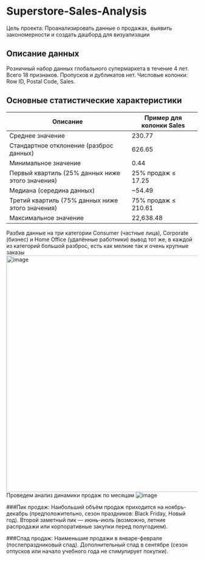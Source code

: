 # Superstore-Sales-Analysis
Цель проекта: Проанализировать данные о продажах, выявить закономерности и создать дашборд для визуализации


## Описание данных

Розничный набор данных глобального супермаркета в течение 4 лет. 
Всего 18 признаков.
Пропусков и дубликатов нет.
Числовые колонки: Row ID, Postal Code, Sales.

## Основные статистические характеристики

|  Описание  | Пример для колонки Sales |
|------------|---------|
| Среднее значение    |230.77| 
|Стандартное отклонение (разброс данных)|626.65| 
|Минимальное значение|0.44| 
|Первый квартиль (25% данных ниже этого значения)|25% продаж ≤ 17.25| 
|Медиана (середина данных)|~54.49| 
|Третий квартиль (75% данных ниже этого значения)|75% продаж ≤ 210.61| 
|Максимальное значение|22,638.48| 


Разбив данные на три категории Сonsumer (частные лица), Corporate (бизнес) и Home Office (удалённые работники) вывод тот же, в каждой из категорий большой разброс, есть как мелкие так и очень крупные заказы 
<img width="621" alt="image" src="https://github.com/user-attachments/assets/a77d3abc-9319-4fac-8cb0-9dc9abe9bc65" />
Проведем анализ динамики продаж по месяцам
![image](https://github.com/user-attachments/assets/08d4ba31-0fa2-42bd-9eb9-06126030c646)

###Пик продаж:
Наибольший объём продаж приходится на ноябрь-декабрь (предположительно, сезон праздников: Black Friday, Новый год).
Второй заметный пик — июнь-июль (возможно, летние распродажи или корпоративные закупки перед полугодием).

###Спад продаж:
Наименьшие продажи в январе-феврале (послепраздниковый спад).
Дополнительный спад в сентябре (сезон отпусков или начало учебного года не стимулирует покупки).

